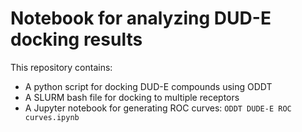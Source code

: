 # Notebook for analyzing DUD-E docking results

This repository contains:
 - A python script for docking DUD-E compounds using ODDT
 - A SLURM bash file for docking to multiple receptors
 - A Jupyter notebook for generating ROC curves: `ODDT DUDE-E ROC curves.ipynb`
